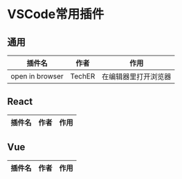 # VSCode常用插件

## 通用

插件名 | 作者 | 作用
-|-|-
open in browser | TechER | 在编辑器里打开浏览器

## React

插件名 | 作者 | 作用
-|-|-

## Vue

插件名 | 作者 | 作用
-|-|-
